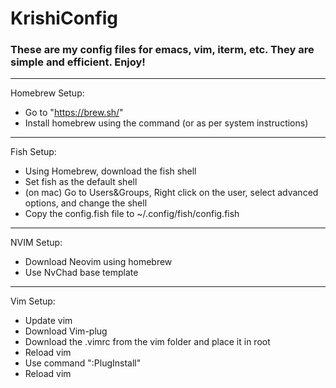 # KrishiConfig

### These are my config files for emacs, vim, iterm, etc. They are simple and efficient. Enjoy!

---
Homebrew Setup:
- Go to "https://brew.sh/"
- Install homebrew using the command (or as per system instructions)

---
Fish Setup:
- Using Homebrew, download the fish shell
- Set fish as the default shell
- (on mac) Go to Users&Groups, Right click on the user, select advanced options, and change the shell
- Copy the config.fish file to ~/.config/fish/config.fish

---
NVIM Setup:
- Download Neovim using homebrew
- Use NvChad base template

---
Vim Setup:
- Update vim
- Download Vim-plug
- Download the .vimrc from the vim folder and place it in root
- Reload vim
- Use command ":PlugInstall"
- Reload vim
